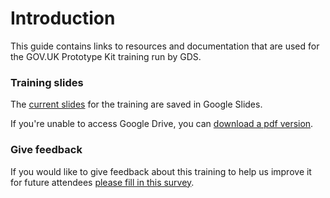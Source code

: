 # Introduction

This guide contains links to resources and documentation that are used for the GOV.UK Prototype Kit training run by GDS.

### Training slides

The [current slides](https://docs.google.com/presentation/d/1pts_tHi__PTz6B6xrb5n222ytKv3mvXdiQvn0OPbngA/edit?usp=sharing
) for the training are saved in Google Slides.

If you're unable to access Google Drive, you can [download a pdf version]().

### Give feedback

If you would like to give feedback about this training to help us improve it for future attendees [please fill in this survey]().